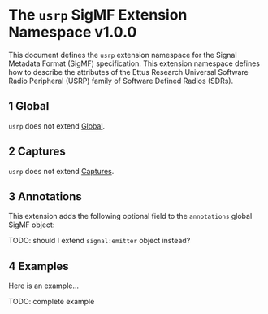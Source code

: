 # The `usrp` SigMF Extension Namespace v1.0.0

This document defines the `usrp` extension namespace for the Signal Metadata
Format (SigMF) specification. This extension namespace defines how to describe
the attributes of the Ettus Research Universal Software Radio Peripheral (USRP)
family of Software Defined Radios (SDRs).

## 1 Global

`usrp` does not extend [Global](https://github.com/gnuradio/SigMF/blob/master/sigmf-spec.md#global-object).

## 2 Captures

`usrp` does not extend [Captures](https://github.com/gnuradio/SigMF/blob/master/sigmf-spec.md#captures-array).

## 3 Annotations

This extension adds the following optional field to the `annotations` global SigMF object:

TODO: should I extend `signal:emitter` object instead?

## 4 Examples

Here is an example...

TODO: complete example

